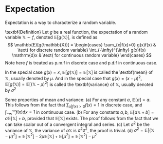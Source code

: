 # Expectation

Expectation is a way to characterize a random variable. 

\textbf{Definition} Let $g$ be a real function, the expectation of a random variable $\mathbb{X} \sim f$, denoted $\mathbb{E}[g(\mathbb{X})]$, is defined as
$$
\mathbb{E}[g(\mathbb{X})] =
  \begin{cases}
   \sum_{x|f(x)>0} g(x)f(x) & \text{ for discrete random variable} 
   \int_{-\infty}^{\infty} g(x)f(x) \mathrm{d}x & \text{ for continuous random variable}
  \end{cases}
$$
Note here $f$ is treated as p.m.f in discrete case and p.d.f in continuous case. 

In the special case $g(x) = x$, $\mathbb{E}[g(\mathbb{X})] = \mathbb{E}[\mathbb{X}]$ is called the \textbf{mean} of $\mathbb{X}$, usually denoted by $\mu$. And in the special case that $g(x) = (x-\mu)^2$, $\mathbb{E}[g(\mathbb{X})] = \mathbb{E}[(\mathbb{X}-\mu)^2]$ is called the \textbf{variance} of $\mathbb{X}$, usually denoted by $\sigma^2$ 

Some properties of mean and variance: 
(a) For any constant $a$, $\mathbb{E}[a] = a$. This follows from the fact that ${\sum_{x|f(x)>0}f(x) = 1}$ in discrete case, and ${\int_{-\infty}^{\infty}f(x)\mathrm{d}x = 1}$ in continuous case. 
(b) For any constants $a, b$, $\mathbb{E}[a\mathbb{X}+b] = a\mathbb{E}[\mathbb{X}]+b$, provided that $\mathbb{E}[\mathbb{X}]$ exists. The proof follows from the fact that we can take scalar out of a convergent integral and series. 
(c) Let $\sigma^2$ be the variance of $\mathbb{X}$, the variance of $a\mathbb{X}$ is $a^2\sigma^2$, the proof is trivial. 
(d) $\sigma^2 = \mathbb{E}[(\mathbb{X}-\mu)^2] = \mathbb{E}[\mathbb{X}^2]-2\mu\mathbb{E}[\mathbb{X}]+\mathbb{E}[\mu^2] = \mathbb{E}[\mathbb{X}^2] - \mu^2$





